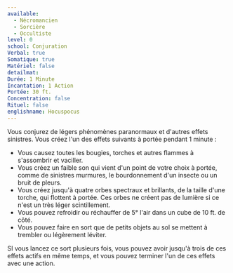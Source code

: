 ```yaml
---
available:
  - Nécromancien
  - Sorcière
  - Occultiste
level: 0
school: Conjuration
Verbal: true
Somatique: true
Matériel: false
detailmat: 
Durée: 1 Minute
Incantation: 1 Action
Portée: 30 ft.
Concentration: false
Rituel: false
englishname: Hocuspocus
---
```

Vous conjurez de légers phénomènes paranormaux et d'autres effets sinistres. Vous créez l'un des effets suivants à portée pendant 1 minute :

 - Vous causez toutes les bougies, torches et autres flammes à s'assombrir et vaciller.
 - Vous créez un faible son qui vient d'un point de votre choix à portée, comme de sinistres murmures, le bourdonnement d'un insecte ou un bruit de pleurs.
 - Vous créez jusqu'à quatre orbes spectraux et brillants, de la taille d'une torche, qui flottent à portée. Ces orbes ne créent pas de lumière si ce n'est un très léger scintillement.
 - Vous pouvez refroidir ou réchauffer de 5° l'air dans un cube de 10 ft. de côté.
 - Vous pouvez faire en sort que de petits objets au sol se mettent à trembler ou légèrement léviter.

SI vous lancez ce sort plusieurs fois, vous pouvez avoir jusqu'à trois de ces effets actifs en même temps, et vous pouvez terminer l'un de ces effets avec une action.
